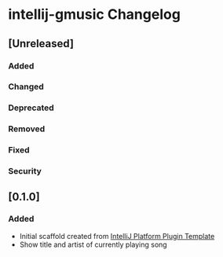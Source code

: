 <!-- Keep a Changelog guide -> https://keepachangelog.com -->

# intellij-gmusic Changelog

## [Unreleased]
### Added

### Changed

### Deprecated

### Removed

### Fixed

### Security
## [0.1.0]
### Added
- Initial scaffold created from [IntelliJ Platform Plugin Template](https://github.com/JetBrains/intellij-platform-plugin-template)
- Show title and artist of currently playing song
